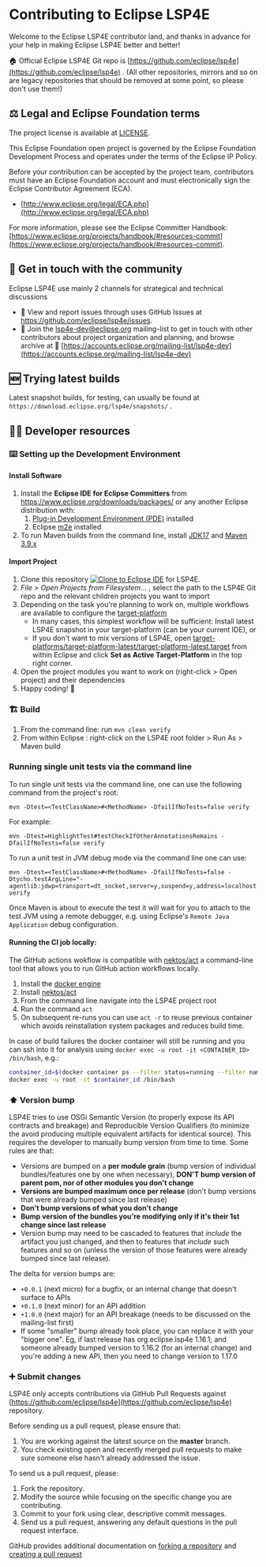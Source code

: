 # Contributing to Eclipse LSP4E

Welcome to the Eclipse LSP4E contributor land, and thanks in advance for your help in making Eclipse LSP4E better and better!

🏠 Official Eclipse LSP4E Git repo is [https://github.com/eclipse/lsp4e](https://github.com/eclipse/lsp4e) . (All other repositories, mirrors and so on are legacy repositories that should be removed at some point, so please don't use them!)

## ⚖️ Legal and Eclipse Foundation terms

The project license is available at [LICENSE](LICENSE).

This Eclipse Foundation open project is governed by the Eclipse Foundation
Development Process and operates under the terms of the Eclipse IP Policy.

Before your contribution can be accepted by the project team,
contributors must have an Eclipse Foundation account and
must electronically sign the Eclipse Contributor Agreement (ECA).

* [http://www.eclipse.org/legal/ECA.php](http://www.eclipse.org/legal/ECA.php)

For more information, please see the Eclipse Committer Handbook:
[https://www.eclipse.org/projects/handbook/#resources-commit](https://www.eclipse.org/projects/handbook/#resources-commit).


## 💬 Get in touch with the community

Eclipse LSP4E use mainly 2 channels for strategical and technical discussions

* 🐞 View and report issues through uses GitHub Issues at https://github.com/eclipse/lsp4e/issues.
* 📧 Join the lsp4e-dev@eclipse.org mailing-list to get in touch with other contributors about project organization and planning, and browse archive at 📜 [https://accounts.eclipse.org/mailing-list/lsp4e-dev](https://accounts.eclipse.org/mailing-list/lsp4e-dev)


## 🆕 Trying latest builds

Latest snapshot builds, for testing, can usually be found at `https://download.eclipse.org/lsp4e/snapshots/` .


## 🧑‍💻 Developer resources

### ⌨️ Setting up the Development Environment

#### Install Software

1. Install the **Eclipse IDE for Eclipse Committers** from https://www.eclipse.org/downloads/packages/ or
  any another Eclipse distribution with:
    1. [Plug-in Development Environment (PDE)](https://www.eclipse.org/pde/) installed
    1. Eclipse [m2e](https://www.eclipse.org/m2e/) installed
1. To run Maven builds from the command line, install [JDK17](https://adoptium.net/temurin/releases/?version=17) and [Maven 3.9.x](https://maven.apache.org/download.cgi)

#### Import Project

1. Clone this repository <a href="https://mickaelistria.github.io/redirctToEclipseIDECloneCommand/redirect.html"><img src="https://mickaelistria.github.io/redirctToEclipseIDECloneCommand/cloneToEclipseBadge.png" alt="Clone to Eclipse IDE"/></a> for LSP4E.
1. _File > Open Projects from Filesystem..._ , select the path to the LSP4E Git repo and the relevant children projects you want to import
1. Depending on the task you're planning to work on, multiple workflows are available to configure the [target-platform](https://help.eclipse.org/latest/topic/org.eclipse.pde.doc.user/concepts/target.htm?cp=4_1_5)
    * In many cases, this simplest workflow will be sufficient: Install latest LSP4E snapshot in your target-platform (can be your current IDE), or
    * If you don't want to mix versions of LSP4E, open [target-platforms/target-platform-latest/target-platform-latest.target](target-platforms/target-platform-latest/target-platform-latest.target) from within Eclipse and click **Set as Active Target-Platform** in the top right corner.
1. Open the project modules you want to work on (right-click > Open project) and their dependencies
1. Happy coding! 🤗

### 🏗️ Build

1. From the command line: run `mvn clean verify`
1. From within Eclipse : right-click on the LSP4E root folder > Run As > Maven build

### Running single unit tests via the command line

To run single unit tests via the command line, one can use the following command from the project's root:
```
mvn -Dtest=<TestClassName>#<MethodName> -DfailIfNoTests=false verify
```

For example:
```
mvn -Dtest=HighlightTest#testCheckIfOtherAnnotationsRemains -DfailIfNoTests=false verify
```

To run a unit test in JVM debug mode via the command line one can use:
```
mvn -Dtest=<TestClassName>#<MethodName> -DfailIfNoTests=false -Dtycho.testArgLine="-agentlib:jdwp=transport=dt_socket,server=y,suspend=y,address=localhost:8000" verify
```
Once Maven is about to execute the test it will wait for you to attach to the test JVM using a remote debugger, e.g. using Eclipse's `Remote Java Application` debug configuration.


#### Running the CI job locally:

The GitHub actions wokflow is compatible with [nektos/act](https://github.com/nektos/act) a command-line tool that allows you to run GitHub action workflows locally.

1. Install the [docker engine](https://docs.docker.com/engine/install/)
1. Install [nektos/act](https://github.com/nektos/act)
1. From the command line navigate into the LSP4E project root
1. Run the command `act`
1. On subsequent re-runs you can use `act -r` to reuse previous container which avoids reinstallation system packages and reduces build time.

In case of build failures the docker container will still be running and you can ssh into it for analysis using `docker exec -u root -it <CONTAINER_ID> /bin/bash`, e.g.:
```bash
container_id=$(docker container ps --filter status=running --filter name=act-Build-build --format {{.ID}})
docker exec -u root -it $container_id /bin/bash
```

### ⬆️ Version bump

LSP4E tries to use OSGi Semantic Version (to properly expose its API contracts and breakage) and Reproducible Version Qualifiers (to minimize the avoid producing multiple equivalent artifacts for identical source).
This requires the developer to manually bump version from time to time. Some rules are that:

* Versions are bumped on a __per module grain__ (bump version of individual bundles/features one by one when necessary), __DON'T bump version of parent pom, nor of other modules you don't change__
* __Versions are bumped maximum once per release__ (don't bump versions that were already bumped since last release)
* __Don't bump versions of what you don't change__
* __Bump version of the bundles you're modifying only if it's their 1st change since last release__
* Version bump may need to be cascaded to features that *include* the artifact you just changed, and then to features that *include* such features and so on (unless the version of those features were already bumped since last release).

The delta for version bumps are:

* `+0.0.1` (next micro) for a bugfix, or an internal change that doesn't surface to APIs
* `+0.1.0` (next minor) for an API addition
* `+1.0.0` (next major) for an API breakage (needs to be discussed on the mailing-list first)
* If some "smaller" bump already took place, you can replace it with your "bigger one". Eg, if last release has org.eclipse.lsp4e 1.16.1; and someone already bumped version to 1.16.2 (for an internal change) and you're adding a new API, then you need to change version to 1.17.0

### ➕ Submit changes

LSP4E only accepts contributions via GitHub Pull Requests against [https://github.com/eclipse/lsp4e](https://github.com/eclipse/lsp4e) repository.

Before sending us a pull request, please ensure that:

1. You are working against the latest source on the **master** branch.
1. You check existing open and recently merged pull requests to make sure someone else hasn't already addressed the issue.

To send us a pull request, please:

1. Fork the repository.
1. Modify the source while focusing on the specific change you are contributing.
1. Commit to your fork using clear, descriptive commit messages.
1. Send us a pull request, answering any default questions in the pull request interface.

GitHub provides additional documentation on [forking a repository](https://help.github.com/articles/fork-a-repo/) and [creating a pull request](https://help.github.com/articles/creating-a-pull-request/)
